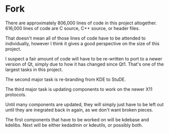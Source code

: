 # Fork

There are approximately 806,000 lines of code in this project altogether. 616,000 lines of code are C source, C++ source, or header files.

That doesn't mean all of those lines of code have to be attended to individually, however I think it gives a good perspective on the size of this project.

I suspect a fair amount of code will have to be re-written to port to a newer version of Qt, simply due to how it has changed since Qt1. That's one of the largest tasks in this project.

The second major task is re-branding from KDE to StuDE.

The third major task is updating components to work on the newer X11 protocols.

Until many components are updated, they will simply just have to be left out until they are inegrated back in again, as we don't want broken pieces.

The first components that have to be worked on will be kdebase and kdelibs. Next will be either kedadmin or kdeutils, or possibly both.